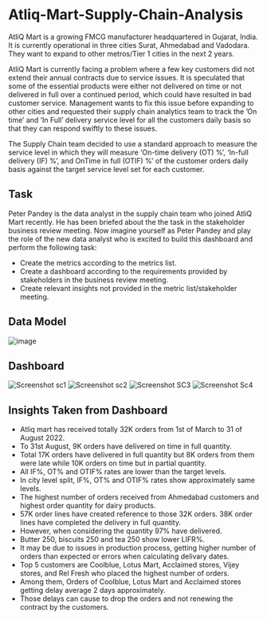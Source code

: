 # Atliq-Mart-Supply-Chain-Analysis
AtliQ Mart is a growing FMCG manufacturer headquartered in Gujarat, India. It is currently operational in three cities Surat, Ahmedabad and Vadodara. They want to expand to other metros/Tier 1 cities in the next 2 years.

AtliQ Mart is currently facing a problem where a few key customers did not extend their annual contracts due to service issues. It is speculated that some of the essential products were either not delivered on time or not delivered in full over a continued period, which could have resulted in bad customer service. Management wants to fix this issue before expanding to other cities and requested their supply chain analytics team to track the ’On time’ and ‘In Full’ delivery service level for all the customers daily basis so that they can respond swiftly to these issues.

The Supply Chain team decided to use a standard approach to measure the service level in which they will measure ‘On-time delivery (OT) %’, ‘In-full delivery (IF) %’, and OnTime in full (OTIF) %’ of the customer orders daily basis against the target service level set for each customer.

## Task
Peter Pandey is the data analyst in the supply chain team who joined AtliQ Mart recently. He has been briefed about the the task in the stakeholder business review meeting. Now imagine yourself as Peter Pandey and play the role of the new data analyst who is excited to build this dashboard and perform the following task:

+ Create the metrics according to the metrics list.
+ Create a dashboard according to the requirements provided by stakeholders in the business review meeting. 
+ Create relevant insights not provided in the metric list/stakeholder meeting.

## Data Model

![image](https://github.com/KavindiGimhani/Atliq-Mart-Supply-Chain-Analysis/assets/72389185/65f365e8-bbb8-4d69-acd7-b659975d1f89)



## Dashboard

![Screenshot sc1](https://github.com/KavindiGimhani/Atliq-Mart-Supply-Chain-Analysis/assets/72389185/58f6552b-81ac-4998-b068-e246189383af)
![Screenshot sc2](https://github.com/KavindiGimhani/Atliq-Mart-Supply-Chain-Analysis/assets/72389185/71c5435d-5633-44ec-aa42-a781c916e988)
![Screenshot SC3](https://github.com/KavindiGimhani/Atliq-Mart-Supply-Chain-Analysis/assets/72389185/190a41b4-ff0f-40e7-a9bd-152ab6ca209d)
![Screenshot Sc4](https://github.com/KavindiGimhani/Atliq-Mart-Supply-Chain-Analysis/assets/72389185/6dc4fae4-174d-4efb-b220-347f0ae9eb57)

## Insights Taken from Dashboard

+ 	Atliq mart has received totally 32K orders from 1st of March to 31 of August 2022.
+ 	To 31st August, 9K orders have delivered on time in full quantity.
+ 	Total 17K orders have delivered in full quantity but 8K orders from them were late while 10K orders on time but in partial quantity.
+ 	All IF%, OT% and OTIF% rates are lower than the target levels.
+ 	In city level split, IF%, OT% and OTIF% rates show approximately same levels.
+ 	The highest number of orders received from Ahmedabad customers and highest order quantity for dairy products.
+ 	57K order lines have created reference to those 32K orders. 38K order lines have completed the delivery in full quantity.
+ 	However, when considering the quantity 97% have delivered.
+ 	Butter 250, biscuits 250 and tea 250 show lower LIFR%. 
+ 	It may be due to issues in production process, getting higher number of orders than expected or errors when calculating delivary dates.
+ 	Top 5 customers are Coolblue, Lotus Mart, Acclaimed stores, Vijey stores, and Rel Fresh who placed the highest number of orders.
+ 	Among them, Orders of Coolblue, Lotus Mart and Acclaimed stores getting delay average 2 days approximately.
+ 	Those delays can cause to drop the orders and not renewing the contract by the customers.
